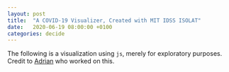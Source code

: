 ```yaml
---
layout: post
title:  "A COVID-19 Visualizer, Created with MIT IDSS ISOLAT"
date:   2020-06-19 08:00:00 +0100
categories: decide
---
```

The following is a visualization using `js`, merely for exploratory purposes. Credit to [Adrian](https://github.com/adrianxdev) who worked on this.
<script type="text/javascript" src="{{site.baseurl}}/assets/d3/d3.min.js"></script>
<div id="my_dataviz"></div>
<script>

// set the dimensions and margins of the graph
var margin = {top: 10, right: 30, bottom: 30, left: 60},
    width = 650 - margin.left - margin.right,
    height = 400 - margin.top - margin.bottom;

// append the svg object to the body of the page
var svg = d3.select("#my_dataviz")
  .append("svg")
    .attr("width", width + margin.left + margin.right)
    .attr("height", height + margin.top + margin.bottom)
  .append("g")
    .attr("transform",
          "translate(" + margin.left + "," + margin.top + ")");

//Read the data (the d3 v5+ way)
d3.csv("{{site.baseurl}}/assets/data/2020-06-19-data.csv",function(d){
    return { date : d3.timeParse("%Y-%m-%d")(d.date), value : d.value }
  })

  // Now I can use this dataset:

  //Note that this code is for d3 v5+ .... the .then uses a promise to load data which was introduced in v5
  .then(function(data) {

    // Add X axis --> it is a date format
    var x = d3.scaleTime()
      .domain(d3.extent(data, function(d) { return d.date; }))
      .range([ 0, width ]);
    svg.append("g")
      .attr("transform", "translate(0," + height + ")")
      .call(d3.axisBottom(x));

    // Add Y axis
    var y = d3.scaleLinear()
      .domain([0, d3.max(data, function(d) { return +d.value; })])
      .range([ height, 0 ]);
    svg.append("g")
      .call(d3.axisLeft(y));

    // Add the line
    svg.append("path")
      .datum(data)
      .attr("fill", "none")
      .attr("stroke", "steelblue")
      .attr("stroke-width", 1.5)
      .attr("d", d3.line()
        .x(function(d) { return x(d.date) })
        .y(function(d) { return y(d.value) })
        )

})
.catch(function(error){
     // handle error   
  })

</script>
